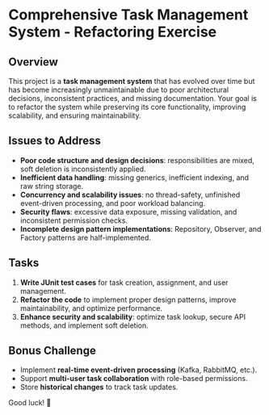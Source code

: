 # Comprehensive Task Management System - Refactoring Exercise

## Overview
This project is a **task management system** that has evolved over time but has become increasingly unmaintainable due to poor architectural decisions, inconsistent practices, and missing documentation. Your goal is to refactor the system while preserving its core functionality, improving scalability, and ensuring maintainability.

## Issues to Address
- **Poor code structure and design decisions**: responsibilities are mixed, soft deletion is inconsistently applied.
- **Inefficient data handling**: missing generics, inefficient indexing, and raw string storage.
- **Concurrency and scalability issues**: no thread-safety, unfinished event-driven processing, and poor workload balancing.
- **Security flaws**: excessive data exposure, missing validation, and inconsistent permission checks.
- **Incomplete design pattern implementations**: Repository, Observer, and Factory patterns are half-implemented.

## Tasks
1. **Write JUnit test cases** for task creation, assignment, and user management.
2. **Refactor the code** to implement proper design patterns, improve maintainability, and optimize performance.
3. **Enhance security and scalability**: optimize task lookup, secure API methods, and implement soft deletion.

## Bonus Challenge
- Implement **real-time event-driven processing** (Kafka, RabbitMQ, etc.).
- Support **multi-user task collaboration** with role-based permissions.
- Store **historical changes** to track task updates.

Good luck! 🚀
